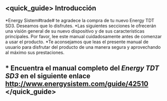 ## <quick_guide> Introducción

*Energy Sistem#trade# te agradece la compra de tu nuevo Energy TDT SD3. Deseamos que lo disfrutes.
*Las siguientes secciones le ofrecerán una visión general de su nuevo dispositivo y de sus características principales. Por favor, lee este manual cuidadosamente antes de comenzar a usar el producto.
*Te aconsejamos que leas el presente manual de usuario para disfrutar del producto de una manera segura y aprovechando al máximo sus prestaciones.

## <unique> * Encuentra el manual completo del *Energy TDT SD3* en el siguiente enlace  http://www.energysistem.com/guide/42510 </unique> </quick_guide>
